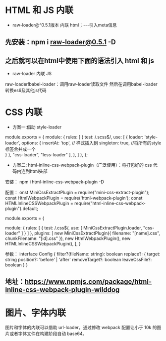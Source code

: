 # HTML 和 JS 内联

* raw-loader@^0.5.1版本 内联 html；---引入meta信息
## 先安装：npm  i raw-loader@0.5.1 -D
## 之后就可以在html中使用下面的语法引入 html 和 js
<script>${require(' raw-loader!babel-loader!. /meta.html')}</script>

* raw-loader 内联 JS
<script>${require('raw-loader!babel-loader!../node_modules/lib-flexible')}</script>

raw-loader!babel-loader：调用raw-loader读取文件 然后在调用babel-loader转换es6及其他js代码

# CSS 内联

* ⽅案⼀:借助 style-loader

module.exports = { 
    module: {
        rules: [
                {
                    test: /\.scss$/, 
                    use: [
                            {
                                loader: 'style-loader', 
                                    options: {
                                        insertAt: 'top', // 样式插入到 <head>
                                        singleton: true, //将所有的style标签合并成一个  
                                    }
                            }, 
                            "css-loader", 
                            "less-loader"
                    ], 
                },
            ] 
    },
};
* 方案⼆: html-inline-css-webpack-plugin（广泛使用）：将打包好的 css 代码内连到html头部
  
安装：
npm i html-inline-css-webpack-plugin -D

配置：
onst MiniCssExtractPlugin = require("mini-css-extract-plugin");
const HtmlWebpackPlugin = require('html-webpack-plugin');
const HTMLInlineCSSWebpackPlugin = require("html-inline-css-webpack-plugin").default;
 
module.exports = {
  
  module: {
    rules: [
      {
        test: /\.css$/,
        use: [
          MiniCssExtractPlugin.loader,
          "css-loader"
        ]
      }
    ]
  },
  plugins: [
    new MiniCssExtractPlugin({
      filename: "[name].css",
      chunkFilename: "[id].css"
    }),
    new HtmlWebpackPlugin(),
    new HTMLInlineCSSWebpackPlugin(),
  ],
}

参数：
interface Config {
  filter?(fileName: string): boolean
  replace?: {
    target: string
    position?: 'before' | 'after'
    removeTarget?: boolean
    leaveCssFile?: boolean
  }
}



## 地址：https://www.npmjs.com/package/html-inline-css-webpack-plugin-wilddog




# 图片、字体内联

图片和字体的内联可以借助 url-loader，通过修改 webpack 配置让小于 10k 的图片或者字体文件在构建阶段自动 base64。